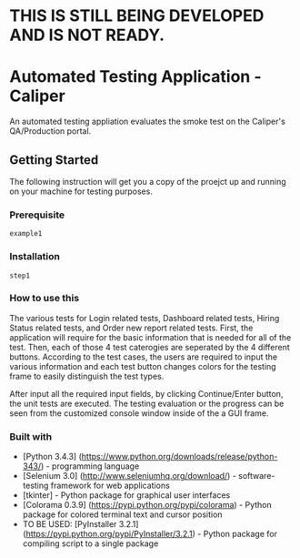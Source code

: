 # THIS IS STILL BEING DEVELOPED AND IS NOT READY.
# Automated Testing Application - Caliper
An automated testing appliation evaluates the smoke test on the Caliper's QA/Production portal.

## Getting Started
The following instruction will get you a copy of the proejct up and running on your machine for testing purposes. 

### Prerequisite
```
example1
```
### Installation
```
step1
```
### How to use this
The various tests for Login related tests, Dashboard related tests, Hiring Status related tests, and Order new report related tests. First, the application will require for the basic information that is needed for all of the test. Then, each of those 4 test caterogies are seperated by the 4 different buttons. According to the test cases, the users are required to input the various information and each test button changes colors for the testing frame to easily distinguish the test types. 

After input all the required input fields, by clicking Continue/Enter button, the unit tests are executed. The testing evaluation or the progress can be seen from the customized console window inside of the a GUI frame. 

### Built with
* [Python 3.4.3] (https://www.python.org/downloads/release/python-343/) - programming language
* [Selenium 3.0] (http://www.seleniumhq.org/download/) - software-testing framework for web applications
* [tkinter] - Python package for graphical user interfaces
* [Colorama 0.3.9] (https://pypi.python.org/pypi/colorama) - Python package for colored terminal text and cursor position
* TO BE USED: [PyInstaller 3.2.1] (https://pypi.python.org/pypi/PyInstaller/3.2.1) - Python package for compiling script to a single package



